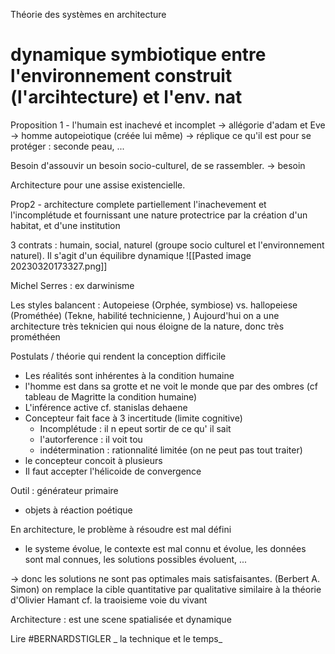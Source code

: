 
Théorie des systèmes en architecture


# dynamique symbiotique entre l'environnement construit (l'arcihtecture) et l'env. nat


Proposition 1 - l'humain est inachevé et incomplet
-> allégorie d'adam et Eve 
-> homme autopeiotique (créée lui même)
-> réplique ce qu'il est pour se protéger : seconde peau, ...

Besoin d'assouvir un besoin socio-culturel, de se rassembler.
-> besoin 

Architecture pour une assise existencielle.

Prop2 - architecture complete partiellement l'inachevement et l'incomplétude et fournissant une nature protectrice par la création d'un habitat, et d'une institution 

3 contrats : humain, social, naturel (groupe socio culturel et l'environnement naturel). Il s'agit d'un équilibre dynamique
![[Pasted image 20230320173327.png]]

Michel Serres : ex darwinisme



Les styles balancent : 
Autopeiese (Orphée, symbiose) vs. hallopeiese (Prométhée) (Tekne, habilité technicienne, )
Aujourd'hui on a une architecture très teknicien qui nous éloigne de la nature, donc très prométhéen


Postulats / théorie qui rendent la conception difficile
- Les réalités sont inhérentes à la condition humaine
- l'homme est dans sa grotte et ne voit le monde que par des ombres (cf tableau de Magritte la condition humaine)
- L'inférence active cf. stanislas dehaene
- Concepteur fait face à 3 incertitude (limite cognitive)
	- Incomplétude : il n epeut sortir de ce qu' il sait
	- l'autorference : il voit tou
	- indétermination : rationnalité limitée (on ne peut pas tout traiter)
- le concepteur concoit à plusieurs
- Il faut accepter l'hélicoide de convergence

Outil : générateur primaire
- objets à réaction poétique

En architecture, le problème à résoudre est mal défini
- le systeme évolue, le contexte est mal connu et évolue, les données sont mal connues, les solutions possibles évoluent, ...

-> donc les solutions ne sont pas optimales mais satisfaisantes. (Berbert A. Simon)
on remplace la cible quantitative par qualitative
similaire à la théorie d'Olivier Hamant cf. la traoisieme voie du vivant


Architecture : est une scene spatialisée et dynamique

Lire #BERNARDSTIGLER _ la technique et le temps_


